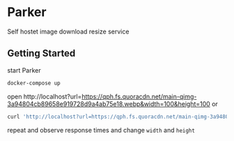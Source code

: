 # Parker

Self hostet image download resize service

## Getting Started

start Parker

```sh
docker-compose up
```

open http://localhost?url=https://qph.fs.quoracdn.net/main-qimg-3a94804cb89658e919728d9a4ab75e18.webp&width=100&height=100 or

```sh
curl 'http://localhost?url=https://qph.fs.quoracdn.net/main-qimg-3a94804cb89658e919728d9a4ab75e18.webp&width=100&height=100'
```

repeat and observe response times and change `width` and `height`
